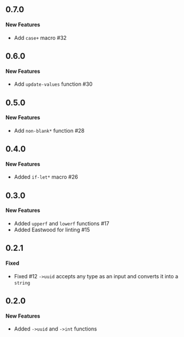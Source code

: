 ## 0.7.0

#### New Features

  - Add `case+` macro #32


## 0.6.0

#### New Features

  - Add `update-values` function #30


## 0.5.0

#### New Features

  - Add `non-blank*` function #28


## 0.4.0

#### New Features

  - Added `if-let*` macro #26

## 0.3.0

#### New Features

  - Added `upperf` and `lowerf` functions #17
  - Added Eastwood for linting #15

## 0.2.1

#### Fixed

  - Fixed #12 `->uuid` accepts any type as an input and converts it into a `string`

## 0.2.0

#### New Features

  - Added `->uuid` and `->int` functions
